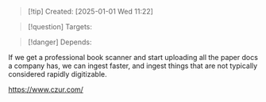 
>[!tip] Created: [2025-01-01 Wed 11:22]

>[!question] Targets: 

>[!danger] Depends: 

If we get a professional book scanner and start uploading all the paper docs a company has, we can ingest faster, and ingest things that are not typically considered rapidly digitizable.

https://www.czur.com/
